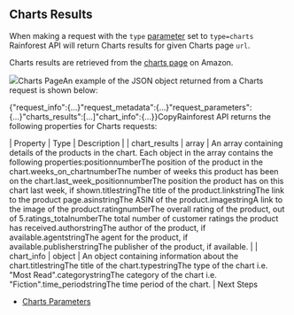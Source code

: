 Charts Results
--------------

When making a request with the `type` [parameter](/docs/product-data-api/parameters/charts) set to `type=charts` Rainforest API will return Charts results for given Charts page `url`.

Charts results are retrieved from the [charts page](https://www.amazon.com/charts) on Amazon.

![](https://apiimages.imgix.net/rainforestapi/images/png/docs/charts.png?auto=format&ixlib=react-9.5.1-beta.1&w=600)Charts PageAn example of the JSON object returned from a Charts request is shown below:

{"request\_info":{...}"request\_metadata":{...}"request\_parameters":{...}"charts\_results":[...]"chart\_info":{...}}CopyRainforest API returns the following properties for Charts requests:

| Property | Type | Description |
| chart\_results | array | An array containing details of the products in the chart. Each object in the array contains the following properties:positionnumberThe position of the product in the chart.weeks\_on\_chartnumberThe number of weeks this product has been on the chart.last\_week\_positionnumberThe position the product has on this chart last week, if shown.titlestringThe title of the product.linkstringThe link to the product page.asinstringThe ASIN of the product.imagestringA link to the image of the product.ratingnumberThe overall rating of the product, out of 5.ratings\_totalnumberThe total number of customer ratings the product has received.authorstringThe author of the product, if available.agentstringThe agent for the product, if available.publisherstringThe publisher of the product, if available. |
| chart\_info | object | An object containing information about the chart.titlestringThe title of the chart.typestringThe type of the chart i.e. "Most Read".categorystringThe category of the chart i.e. "Fiction".time\_periodstringThe time period of the chart. |
Next Steps

* [Charts Parameters](/docs/product-data-api/parameters/charts)
